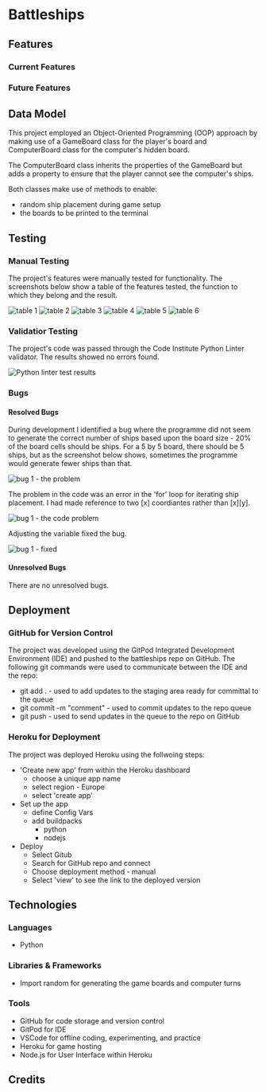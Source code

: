 # Battleships

## Features
### Current Features
### Future Features

## Data Model
This project employed an Object-Oriented Programming (OOP) approach by making use of a GameBoard class for the player's board and ComputerBoard class for the computer's hidden board. 

The ComputerBoard class inherits the properties of the GameBoard but adds a property to ensure that the player cannot see the computer's ships.

Both classes make use of methods to enable:
+ random ship placement during game setup
+ the boards to be printed to the terminal

## Testing
### Manual Testing
The project's features were manually tested for functionality. The screenshots below show a table of the features tested, the function to which they belong and the result.

![table 1](screenshots/test_table_1.png)
![table 2](screenshots/test_table_2.png)
![table 3](screenshots/test_table_3.png)
![table 4](screenshots/test_table_4.png)
![table 5](screenshots/test_table_5.png)
![table 6](screenshots/test_table_6.png)

### Validatior Testing
The project's code was passed through the Code Institute Python Linter validator. The results showed no errors found.

![Python linter test results](screenshots/linter.png)

### Bugs
#### Resolved Bugs
During development I identified a bug where the programme did not seem to generate the correct number of ships based upon the board size - 20% of the board cells should be ships. For a 5 by 5 board, there should be 5 ships, but as the screenshot below shows, sometimes the programme would generate fewer ships than that.

![bug 1 - the problem](screenshots/battle_bugs_1_problem.png)

The problem in the code was an error in the 'for' loop for iterating ship placement. I had made reference to two [x] coordiantes rather than [x][y].

![bug 1 - the code problem](screenshots/battle_bugs_1_code_problem.png)

Adjusting the variable fixed the bug.

![bug 1 - fixed](screenshots/battle_bugs_1_fixed.png)

#### Unresolved Bugs
There are no unresolved bugs.

## Deployment
### GitHub for Version Control
The project was developed using the GitPod Integrated Development Environment (IDE) and pushed to the battleships repo on GitHub. The following git commands were used to communicate between the IDE and the repo:

+ git add . - used to add updates to the staging area ready for committal to the queue
+ git commit -m "comment" - used to commit updates to the repo queue
+ git push - used to send updates in the queue to the repo on GitHub

### Heroku for Deployment
The project was deployed Heroku using the follwoing steps:
+ 'Create new app' from within the Heroku dashboard
    - choose a unique app name
    - select region - Europe
    - select 'create app'
+ Set up the app
    - define Config Vars
    - add buildpacks
        + python
        + nodejs
+ Deploy
    - Select Gitub
    - Search for GitHub repo and connect
    - Choose deployment method - manual
    - Select 'view' to see the link to the deployed version

## Technologies
### Languages
+ Python
### Libraries & Frameworks
+ Import random for generating the game boards and computer turns
### Tools
+ GitHub for code storage and version control
+ GitPod for IDE
+ VSCode for offline coding, experimenting, and practice
+ Heroku for game hosting
+ Node.js for User Interface within Heroku

## Credits

